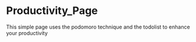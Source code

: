# Productivity_Page
This simple page uses the podomoro technique and the todolist to enhance your productivity
